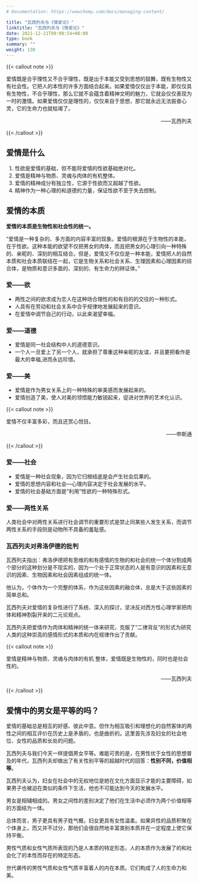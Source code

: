 ```yaml
---
# Documentation: https://wowchemy.com/docs/managing-content/

title: "瓦西列夫与《情爱论》"
linktitle: "瓦西列夫与《情爱论》"
date: 2021-12-21T09:00:54+08:00
type: book
summary: ""
weight: 130
---
```


<!--more-->

{{< callout note >}}

爱情既是合乎理性又不合乎理性，既是出于本能又受到思想的鼓舞，既有生物性又有社会性。它把人的本性的许多方面结合起来。如果爱情仅仅出于本能，即仅仅具有生物性，不合乎理性，那么它就不会蕴含着精神文明的魅力，它就会仅仅表现为一时的激情。如果爱情仅仅是理性的，仅仅来自于思想，那它就永远无法振奋心灵，它的生命力也就枯竭了。

<p align="right">——瓦西列夫</p>

{{< /callout >}}

## 爱情是什么

1. 性欲是爱情的基础，但不能将爱情的性欲基础绝对化。
2. 爱情是精神与物质、灵魂与肉体的有机整体。
3. 爱情的精神成分有独立性，它源于性欲而又超越了性欲。
4. 精神作为一种心理的和道德的力量，保证性欲不至于失去控制。

## 爱情的本质

**爱情的本质是生物性和社会性的统一。**

“爱情是一种复杂的、多方面的内容丰富的现象。爱情的根源在于生物性的本能，在于性欲。这种本能的欲望不仅把男女的肉体，而且把男女的心理引向一种特殊的、亲昵的、深刻的相互结合。但是，爱情又不仅仅是一种本能，爱情把人的自然本质和社会本质联结在一起，它是生物关系和社会关系、生理因素和心理因素的综合体，是物质和意识多面的、深刻的、有生命力的辨证体。”

### 爱——欲

- 两性之间的欲求成为恋人在这种场合理性的和有目的的交往的一种形式。
- 人具有在劳动和社会关系中合乎规律地发展起来的意识。
- 在爱情中调节自己的行动，以此来渴望幸福。

### 爱——道德

- 爱情是同一社会结构中人的道德意识。
- 一个人一旦爱上了另一个人，就承担了尊重这种亲昵的友谊，并且要把看作是最大的幸福,进而永远珍惜。

### 爱——美

- 爱情是作为男女关系上的一种特殊的审美感而发展起来的。
- 爱情创造了美，使人对美的领悟能力敏锐起来，促进对世界的艺术化认识。

{{< callout note >}}

爱情不仅丰富多彩，而且还赏心悦目。

<p align="right">——申斯通</p>

{{< /callout >}}

### 爱——社会

- 爱情是一种社会现象，因为它归根结底是会产生社会后果的。
- 爱情的思想内容和社会—心理内容决定于社会发展的水平。
- 爱情的社会基础方面是“利用”性欲的一种特殊形式。

### 爱——两性关系

人类社会中对两性关系进行社会调节的重要形式是禁止同某些人发生关系，而调节两性关系的手段则是动物所不具备的羞耻感。

### 瓦西列夫对弗洛伊德的批判

瓦西列夫指出：弗洛伊德把有思维的和有感情的生物的和社会的统一个体分割成两个部分的这种划分是不现实的，因为一个处于正常状态的人是有意识的因素和无意识的因素、生物因素和社会因素组成的统一体。

他认为，个体作为一个完整的体系，作为这些因素的融合体，总是大于这些因素的简单总和。

瓦西列夫对爱情的复杂性进行了系统、深入的探讨，坚决反对西方性心理学家把肉体和精神割裂开来的二元论观点。

瓦西列夫把爱情作为肉体和精神的统一体来研究，克服了“二律背反”的形式为研究人类的这种崇高的感情形式的本质和内在规律作出了贡献。

{{< callout note >}}

爱情是精神与物质、灵魂与肉体的有机
整体，爱情既是生物性的，同时也是社会
性的。

<p align="right">——瓦西列夫</p>

{{< /callout >}}

## 爱情中的男女是平等的吗？

爱情的基础总是相互的好感、彼此中意。但作为相互吸引和理想化的自然客体的两性之间的相互评价在历史上是矛盾的，也是曲折的。这里首先涉及妇女的社会地位、女性的品质和长处的问题。

瓦西列夫与我们今天一样提倡男女平等。难能可贵的是，在男性优于女性的思想普及的年代，瓦西列夫却做出了有关性别平等的超越时代的回答：**性别不同，价值相等**。

瓦西列夫认为，妇女在社会中的无权地位是她在文化方面显示才能的主要障碍，如果男子也被迫在类似的条件下生活，他也不可能达到今天的发展水平。

男女是相辅相成的。男女之间性的差别决定了他们在生活中必须作为两个价值相等的方面结为一体。

总体而言，男子更具有男子姓气概，妇女更具有女性温柔。如果异性的品质积聚在个体身上，而又并不过分，那他们会很自然地丰富类别本质并在一定程度上使它保持平衡。

男性气质和女性气质所表现的乃是人本质的特定形态，人的本质作为发展了的和社会化了的本性而存在的特定形态。

世代袭传的男性气质和女性气质丰富着人的内在本质。它们构成了人的生命力和美。
